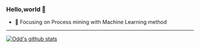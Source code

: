 ### Hello,world 👋

- :orange_book: Focusing on Process mining with Machine Learning method
-----
[![Odd's github stats](https://github-readme-stats.vercel.app/api?username=odd256)](https://github.com/odd256/github-readme-stats)
